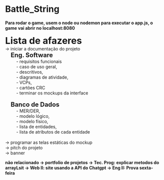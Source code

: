 # Battle_String

<b> Para rodar o game, usem o node ou nodemon para executar o app.js, o game vai abrir no localhost:8080 </b>

<b style="font-size:30px;"> Lista de afazeres </b> <br>
-> iniciar a documentação do projeto <br>
 &emsp; <b style="font-size:20px;"> Eng. Software </b> <br>
      &emsp; &emsp; - requisitos funcionais <br>
      &emsp; &emsp; - caso de uso geral, <br>
      &emsp; &emsp; - descritivos, <br>
      &emsp; &emsp; - diagramas de atividade, <br>
      &emsp; &emsp; - VCPs, <br>
      &emsp; &emsp; - cartões CRC <br>
      &emsp; &emsp; - terminar os mockups da interface <br>
  <br>
   &emsp; <b style="font-size:20px;"> Banco de Dados </b>  <br>
     &emsp;  &emsp; - MER/DER, <br>
     &emsp;  &emsp; - modelo lógico, <br>
     &emsp;  &emsp; - modelo físico, <br>
     &emsp;  &emsp; - lista de entidades, <br>
     &emsp;  &emsp; - lista de atributos de cada entidade<br>
   <br>
-> programar as telas estáticas do mockup <br>
-> pitch do projeto <br>
-> banner <br>

<b> não relacionado <b>
-> portfolio de projetos
-> Tec. Prog:  explicar metodos do arrayLsit
-> Web II:     site usando a API do Chatgpt
-> Eng II:     Prova sexta-feira
    
